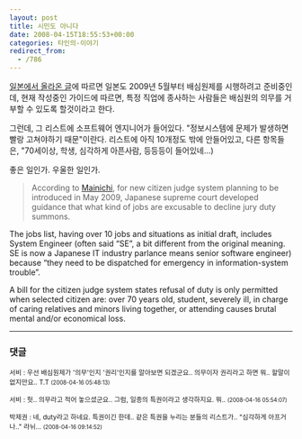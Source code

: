 ```yaml
---
layout: post
title: 시민도 아니다
date: 2008-04-15T18:55:53+00:00
categories: 타인의-이야기
redirect_from:
  - /786
---
```


<a href="http://asiajin.com/blog/2008/04/15/japan-exempts-programmers-jury-duty-because-they-are-too-busy/" target="_blank">일본에서 올라온 글</a>에 따르면 일본도 2009년 5월부터 배심원제를 시행하려고 준비중인데, 현재 작성중인 가이드에 따르면, 특정 직업에 종사하는 사람들은 배심원의 의무를 거부할 수 있도록 할것이라고 한다.

그런데, 그 리스트에 소프트웨어 엔지니어가 들어있다. "정보시스템에 문제가 발생하면 빨랑 고쳐야하기 때문"이란다. 리스트에 아직 10개정도 밖에 안들어있고, 다른 항목들은, "70세이상, 학생, 심각하게 아픈사람, 등등등이 들어있네...)

좋은 일인가. 우울한 일인가.

> According to <a onclick="javascript:urchinTracker ('/outgoing/mainichi.jp/select/wadai/news/20080413k0000m040098000c.html');" href="http://mainichi.jp/select/wadai/news/20080413k0000m040098000c.html">Mainichi</a>, for new citizen judge system planning to be introduced in May 2009, Japanese supreme court developed guidance that what kind of jobs are excusable to decline jury duty summons.

The jobs list, having over 10 jobs and situations as initial draft, includes System Engineer (often said “SE”, a bit different from the original meaning. SE is now a Japanese IT industry parlance means senior software engineer) because “they need to be dispatched for emergency in information-system trouble”.

A bill for the citizen judge system states refusal of duty is only permitted when selected citizen are: over 70 years old, student, severely ill, in charge of caring relatives and minors living together, or attending causes brutal mental and/or economical loss.

 

* * *

### 댓글



<!--- cmt:1151 --->
<!--- mail: --->
<!--- parent:0 --->

<small class=comment>서비 : 우선 배심원제가 '의무'인지 '권리'인지를 알아보면 되겠군요.. 의무이자 권리라고 하면 뭐.. 할말이 없지만요.. T.T <small>(2008-04-16 05:48:13)</small></small>


<!--- cmt:1152 --->
<!--- mail: --->
<!--- parent:1151 --->

<small class=comment>서비 : 헛.. 의무라고 적어 놓으셨군요.. 그럼, 일종의 특권이라고 생각하지요. 뭐.. <small>(2008-04-16 05:54:07)</small></small>


<!--- cmt:1153 --->
<!--- mail: --->
<!--- parent:1151 --->

<small class=comment>박제권 : 네, duty라고 하네요. 특권이긴 한데.. 같은 특권을 누리는 분들의 리스트가.. "심각하게 아프거나.." 라뉘... <small>(2008-04-16 09:14:52)</small></small>

